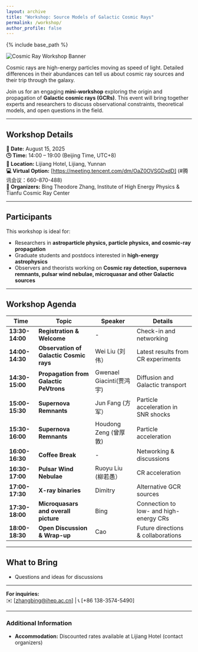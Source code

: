 ```yaml
---
layout: archive
title: "Workshop: Source Models of Galactic Cosmic Rays"
permalink: /workshop/
author_profile: false
---
```


{% include base_path %}

<!--
# **Mini-Workshop: Source Models of Galactic Cosmic Rays**
-->

![Cosmic Ray Workshop Banner](https://btheodorezhang.github.io/files/cosmic_ray_path.png)

Cosmic rays are high-energy particles moving as speed of light. Detailed differences in their abundances can tell us about cosmic ray sources and their trip through the galaxy.

Join us for an engaging **mini-workshop** exploring the origin and propagation of **Galactic cosmic rays (GCRs)**. This event will bring together experts and researchers to discuss observational constraints, theoretical models, and open questions in the field.

---

## **Workshop Details**  
**📅 Date:** August 15, 2025  
**🕒 Time:** 14:00 – 19:00 (Beijing Time, UTC+8)  
**📍 Location:** Lijiang Hotel, Lijiang, Yunnan  
**💻 Virtual Option:** [https://meeting.tencent.com/dm/OaZ0OVSGDxdD] (#腾讯会议：660-870-488)  
**🎤 Organizers:** Bing Theodore Zhang, Institute of High Energy Physics & Tianfu Cosmic Ray Center 

---

## **Participants**  

This workshop is ideal for:  
- Researchers in **astroparticle physics, particle physics, and cosmic-ray propagation**  
- Graduate students and postdocs interested in **high-energy astrophysics**  
- Observers and theorists working on **Cosmic ray detection, supernova remnants, pulsar wind nebulae, microquasar and other Galactic sources**  

<!--
**Maximum participants:** 50 (Registration required)  
-->

---

## **Workshop Agenda**  

| Time          | Topic                          | Speaker       | Details  
|---------------|--------------------------------|---------------|-----------------  
| **13:30-14:00** | **Registration & Welcome**     | -             | Check-in and networking  
| **14:00-14:30** | **Observation of Galactic Cosmic rays**  | Wei Liu (刘伟）      | Latest results from CR experiments  
| **14:30-15:00** | **Propagation from Galactic PeVtrons**         | Gwenael Giacinti(贾鸿宇)     | Diffusion and Galactic transport  
| **15:00-15:30** | **Supernova Remnants**  | Jun Fang (方军）   | Particle acceleration in SNR shocks  
| **15:30-16:00** | **Supernova Remnants**   |  Houdong Zeng (曾厚敦)    | Particle acceleration
| **16:00-16:30** | **Coffee Break**               | -             | Networking & discussions  
| **16:30-17:00** | **Pulsar Wind Nebulae** | Ruoyu Liu (柳若愚）     | CR acceleration
| **17:00-17:30** | **X-ray binaries**        | Dimitry     | Alternative GCR sources  
| **17:30-18:00** | **Microquasars and overall picture** | Bing  | Connection to low- and high-energy CRs 
| **18:00-18:30** | **Open Discussion & Wrap-up**  | Cao           | Future directions & collaborations  

---

## **What to Bring**  
- Questions and ideas for discussions

---

<!--
## **Registration**  
🔗 **[Register Here](#)** (Link to Google Form)  
**📅 Deadline:** August 10, 2025  
-->

**For inquiries:**  
✉️ [zhangbing@ihep.ac.cn] | 📞 [+86 138-3574-5490]  

---

### **Additional Information**  
- **Accommodation:** Discounted rates available at Lijiang Hotel (contact organizers)  
<!--
- **Accessibility:** The venue is wheelchair-accessible  
- **Transport:** Shuttle service from Lijiang Airport (upon request)  
-->
